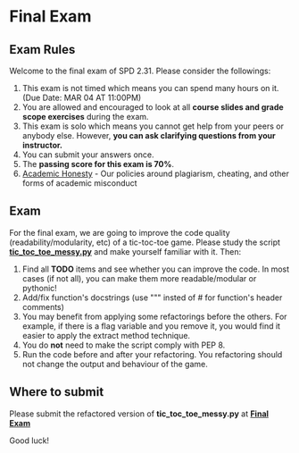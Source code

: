 # Final Exam

## Exam Rules

Welcome to the final exam of SPD 2.31. Please consider the followings:

1. This exam is not timed which means you can spend many hours on it. (Due Date: MAR 04 AT 11:00PM)
2. You are allowed and encouraged to look at all **course slides and grade scope exercises** during the exam.
3. This exam is solo which means you cannot get help from your peers or anybody else. However, **you can ask clarifying questions from your instructor.**
4. You can submit your answers once.
5. The **passing score for this exam is 70%**.
6. [Academic Honesty](https://docs.google.com/document/d/1a1i2jwXqx__URpWvUf8z8E9iwcdJ05QsPnbjs7Z83Us/preview#heading=h.tnqf375z978y) - Our policies around plagiarism, cheating, and other forms of academic misconduct

## Exam

For the final exam, we are going to improve the code quality (readability/modularity, etc) of a tic-toc-toe game. Please study the script **[tic_toc_toe_messy.py](./tic_toc_toe_messy.py)** and make yourself familiar with it. Then:

1. Find all **TODO** items and see whether you can improve the code. In most cases (if not all), you can make them more readable/modular or pythonic!
2. Add/fix function's docstrings (use """ insted of # for function's header comments)
3. You may benefit from applying some refactorings before the others. For example, if there is a flag variable and you remove it, you would find it easier to apply the extract method technique.
4. You do **not** need to make the script comply with PEP 8.
5. Run the code before and after your refactoring. You refactoring should not change the output and behaviour of the game.

## Where to submit

Please submit the refactored version of **tic_toc_toe_messy.py** at **[Final Exam](https://www.gradescope.com/courses/206382/assignments/1065830)**

Good luck!
